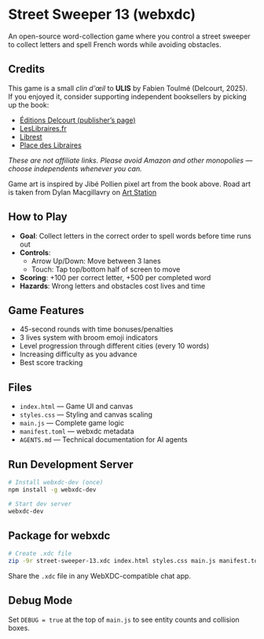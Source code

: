 # Street Sweeper 13 (webxdc)

An open-source word-collection game where you control a street sweeper to collect letters and spell French words while avoiding obstacles.

## Credits

This game is a small *clin d'œil* to **ULIS** by Fabien Toulmé (Delcourt, 2025).  
If you enjoyed it, consider supporting independent booksellers by picking up the book:

- [Éditions Delcourt (publisher’s page)](https://www.editions-delcourt.fr/bd/series/serie-ulis/album-ulis)  
- [LesLibraires.fr](https://www.leslibraires.fr/livre/24520936-ulis-fabien-toulme-delcourt)  
- [Librest](https://www.librest.com/livres/ulis-fabien-toulme_0-12492854_9782413088165.html)  
- [Place des Libraires](https://www.placedeslibraires.fr/livre/9782413088165-ulis-fabien-toulme/)  

*These are not affiliate links. Please avoid Amazon and other monopolies — choose independents whenever you can.*

Game art is inspired by Jibé Pollien pixel art from the book above.
Road art is taken from Dylan Macgillavry on [Art Station](https://www.artstation.com/artwork/0nxqyG)

## How to Play
- **Goal**: Collect letters in the correct order to spell words before time runs out
- **Controls**: 
  - Arrow Up/Down: Move between 3 lanes
  - Touch: Tap top/bottom half of screen to move
- **Scoring**: +100 per correct letter, +500 per completed word
- **Hazards**: Wrong letters and obstacles cost lives and time

## Game Features
- 45-second rounds with time bonuses/penalties
- 3 lives system with broom emoji indicators
- Level progression through different cities (every 10 words)
- Increasing difficulty as you advance
- Best score tracking

## Files
- `index.html` — Game UI and canvas
- `styles.css` — Styling and canvas scaling
- `main.js` — Complete game logic
- `manifest.toml` — webxdc metadata
- `AGENTS.md` — Technical documentation for AI agents

## Run Development Server
```sh
# Install webxdc-dev (once)
npm install -g webxdc-dev

# Start dev server
webxdc-dev
```

## Package for webxdc
```sh
# Create .xdc file
zip -9r street-sweeper-13.xdc index.html styles.css main.js manifest.toml
```

Share the `.xdc` file in any WebXDC-compatible chat app.

## Debug Mode
Set `DEBUG = true` at the top of `main.js` to see entity counts and collision boxes.